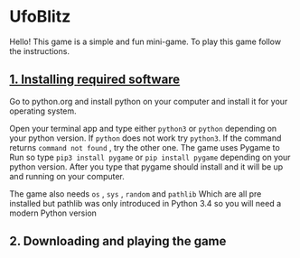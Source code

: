 <h1>UfoBlitz</h1>
<p>Hello! This game is a simple and fun mini-game. To play this game follow the instructions.</p>
<h2><u>1. Installing required software</u></h2>
<p>Go to python.org and install python on your computer and install it for your operating system.</p>
<p>Open your terminal app and type either <code>python3</code> or <code>python</code> depending on your python version. If <code>python</code> does not work try <code>python3</code>. If the command returns <code>command not found</code> , try the other one. The game uses Pygame to Run so type <code>pip3 install pygame</code> or <code>pip install pygame</code> depending on your python version. After you type that pygame should install and it will be up and running on your computer.</p>
<p>The game also needs <code>os</code> , <code>sys</code> , <code>random</code> and <code>pathlib</code> Which are all pre installed but pathlib was only introduced in Python 3.4 so you will need a modern Python version</p>

<h2>2. Downloading and playing the game</h2>
